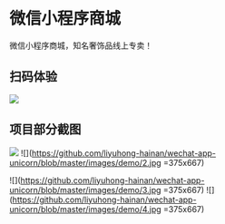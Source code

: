 # 微信小程序商城
微信小程序商城，知名奢饰品线上专卖！

## 扫码体验

![](https://github.com/liyuhong-hainan/wechat-app-unicorn/blob/master/images/demo/qrcode.jpg)

## 项目部分截图

![](https://github.com/liyuhong-hainan/wechat-app-unicorn/blob/master/images/demo/1.jpg?imageMogr2/auto-orient/strip%7CimageView2/2/w/375/h/667) ![](https://github.com/liyuhong-hainan/wechat-app-unicorn/blob/master/images/demo/2.jpg =375x667)

![](https://github.com/liyuhong-hainan/wechat-app-unicorn/blob/master/images/demo/3.jpg =375x667) ![](https://github.com/liyuhong-hainan/wechat-app-unicorn/blob/master/images/demo/4.jpg =375x667)

